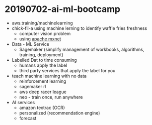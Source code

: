 # 20190702-ai-ml-bootcamp

* aws.training/machinelearning
* chick-fil-a using machine lerning to identify waffle fries freshness
  * computer vision problem
  * using [apache mxnet](mxnet.apache.org)
* Data - ML Service
  * Sagemaker (simplify management of workbooks, algorithms, training, deployment)
* Labelled Dat to time consuming
  * humans apply the label
  * third party services that apply the label for you
* teach machine learning with no data
  * reinforcement learning
  * sagemaker rl
  * aws deep racer league
  * neo - train once, run anywhere
* AI services
  * amazon textrac (OCR)
  * personalized (recommendation engine)
  * forecast